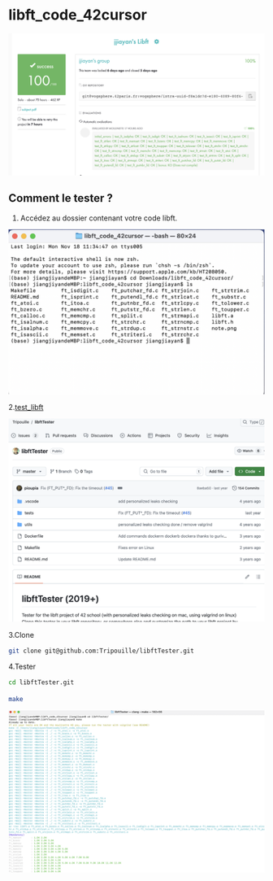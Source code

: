 # libft_code_42cursor

![note](./note.png)

## Comment le tester ?

1. Accédez au dossier contenant votre code libft.

![test1](./image/test1.png)

2.[test_libft](https://github.com/Tripouille/libftTester)

![test2](./image/test2.png)

3.Clone

``` bash
git clone git@github.com:Tripouille/libftTester.git

```
4.Tester

```bash
cd libftTester.git

make
```
![test3](./image/test3.png)
